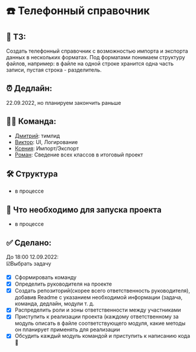 # :phone: Телефонный справочник
## :bookmark_tabs: ТЗ:
Создать телефонный справочник с возможностью импорта и экспорта данных в нескольких форматах.
Под форматами понимаем структуру файлов, например: в файле на одной строке хранится одна часть записи, пустая строка - разделитель.
## :alarm_clock: Дедлайн: 
22.09.2022, но планируем закончить раньше
## :man_technologist: Команда: 
- [Дмитрий](https://github.com/Argizol):  тимлид
- [Виктор](https://github.com/TheLi4e):  UI, Логирование
- [Ксения](https://github.com/letusbeus):  Импорт/Экспорт
- [Роман](https://github.com/AndarkRA):  Сведение всех классов в итоговый проект
## :hammer_and_wrench: Структура 
- в процессе
## :floppy_disk: Что необходимо для запуска проекта
- в процессе
## :white_check_mark: Сделано:
До 18:00 12.09.2022:  
:ballot_box_with_check:Выбрать задачу
  - [x] Сформировать команду 
  - [x] Определить руководителя на проекте 
  - [x] Создать репозиторий(скорее всего ответственность руководителя), добавив Readme с указанием необходимой информации (задача, команда, дедлайн, модули т. д. 
  - [x] Распределить роли и зоны ответственности между участниками 
  - [x] Приступить к реализации проекта (каждому ответственному за модуль описать в файле соответствующего модуля, какие методы он планирует применять для реализации 
  - [x] Обсудить каждый модуль командой и приступить к написанию кода :tada:
